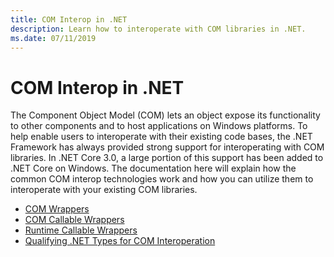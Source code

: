 ```yaml
---
title: COM Interop in .NET
description: Learn how to interoperate with COM libraries in .NET.
ms.date: 07/11/2019
---
```


# COM Interop in .NET

The Component Object Model (COM) lets an object expose its functionality to other components and to host applications on Windows platforms. To help enable users to interoperate with their existing code bases, the .NET Framework has always provided strong support for interoperating with COM libraries. In .NET Core 3.0, a large portion of this support has been added to .NET Core on Windows. The documentation here will explain how the common COM interop technologies work and how you can utilize them to interoperate with your existing COM libraries.

- [COM Wrappers](./com-wrappers.md)
- [COM Callable Wrappers](./com-callable-wrapper.md)
- [Runtime Callable Wrappers](./runtime-callable-wrapper.md)
- [Qualifying .NET Types for COM Interoperation](./qualify-net-types-for-interoperation.md)

